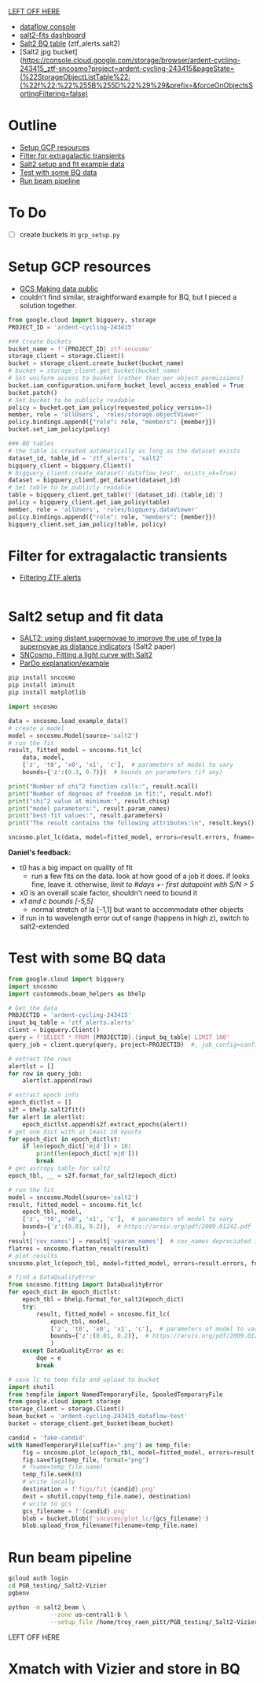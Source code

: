 [LEFT OFF HERE](#HERE)

- [dataflow console](https://console.cloud.google.com/dataflow/jobs?project=ardent-cycling-243415)
- [salt2-fits dashboard](https://console.cloud.google.com/monitoring/dashboards/resourceDetail/dataflow_job,project_id:ardent-cycling-243415,region:us-central1,job_name:salt2-fits?project=ardent-cycling-243415&timeDomain=1d)
- [Salt2 BQ table](https://console.cloud.google.com/bigquery?project=ardent-cycling-243415) (ztf_alerts.salt2)
- [Salt2 jpg bucket](https://console.cloud.google.com/storage/browser/ardent-cycling-243415_ztf-sncosmo?project=ardent-cycling-243415&pageState=(%22StorageObjectListTable%22:(%22f%22:%22%255B%255D%22%29%29&prefix=&forceOnObjectsSortingFiltering=false)

# Outline
- [Setup GCP resources](#gcpsetup)
- [Filter for extragalactic transients](#filtertrans)
- [Salt2 setup and fit example data](#salt2setup)
- [Test with some BQ data](#testwithbq)
- [Run beam pipeline](#runbeam)

# To Do
- [ ]  create buckets in `gcp_setup.py`

<a name="gcpsetup"></a>
# Setup GCP resources
<!-- fs -->
- [GCS Making data public](https://cloud.google.com/storage/docs/access-control/making-data-public#code-samples_1)
- couldn't find similar, straightforward example for BQ, but I pieced a solution together.

```python
from google.cloud import bigquery, storage
PROJECT_ID = 'ardent-cycling-243415'

### Create buckets
bucket_name = f'{PROJECT_ID}_ztf-sncosmo'
storage_client = storage.Client()
bucket = storage_client.create_bucket(bucket_name)
# bucket = storage_client.get_bucket(bucket_name)
# Set uniform access to bucket (rather than per object permissions)
bucket.iam_configuration.uniform_bucket_level_access_enabled = True
bucket.patch()
# Set bucket to be publicly readable
policy = bucket.get_iam_policy(requested_policy_version=3)
member, role = 'allUsers', 'roles/storage.objectViewer'
policy.bindings.append({"role": role, "members": {member}})
bucket.set_iam_policy(policy)

### BQ tables
# the table is created automatically as long as the dataset exists
dataset_id, table_id = 'ztf_alerts', 'salt2'
bigquery_client = bigquery.Client()
# bigquery_client.create_dataset('dataflow_test', exists_ok=True)
dataset = bigquery_client.get_dataset(dataset_id)
# Set table to be publicly readable
table = bigquery_client.get_table(f'{dataset_id}.{table_id}')
policy = bigquery_client.get_iam_policy(table)
member, role = 'allUsers', 'roles/bigquery.dataViewer'
policy.bindings.append({"role": role, "members": {member}})
bigquery_client.set_iam_policy(table, policy)

```
<!-- fe Setup GCP resources -->


<a name="filtertrans"></a>
# Filter for extragalactic transients
<!-- fs -->
- [Filtering ZTF alerts](https://github.com/ZwickyTransientFacility/ztf-avro-alert/blob/master/notebooks/Filtering_alerts.ipynb)

```python


```

<!-- fe Filter for extragalactic transients -->


<a name="salt2setup"></a>
# Salt2 setup and fit data
<!-- fs -->
- [SALT2: using distant supernovae to improve the use of type Ia supernovae as distance indicators](https://www.aanda.org/articles/aa/pdf/2007/16/aa6930-06.pdf) (Salt2 paper)
- [SNCosmo, Fitting a light curve with Salt2](https://sncosmo.readthedocs.io/en/stable/examples/plot_lc_fit.html)
- [ParDo explanation/example](https://beam.apache.org/documentation/programming-guide/#core-beam-transforms)

```bash
pip install sncosmo
pip install iminuit
pip install matplotlib
```

```python
import sncosmo

data = sncosmo.load_example_data()
# create a model
model = sncosmo.Model(source='salt2')
# run the fit
result, fitted_model = sncosmo.fit_lc(
    data, model,
    ['z', 't0', 'x0', 'x1', 'c'],  # parameters of model to vary
    bounds={'z':(0.3, 0.7)})  # bounds on parameters (if any)

print("Number of chi^2 function calls:", result.ncall)
print("Number of degrees of freedom in fit:", result.ndof)
print("chi^2 value at minimum:", result.chisq)
print("model parameters:", result.param_names)
print("best-fit values:", result.parameters)
print("The result contains the following attributes:\n", result.keys())

sncosmo.plot_lc(data, model=fitted_model, errors=result.errors, fname='figs/fit.png')
```

__Daniel's feedback:__
- t0 has a big impact on quality of fit
    - run a few fits on the data. look at how good of a job it does. if looks fine, leave it. otherwise, _limit to #days +- first datapoint with S/N > 5_
- x0 is an overall scale factor, shouldn't need to bound it
- _x1 and c bounds [-5,5]_
    - normal stretch of Ia [-1,1] but want to accommodate other objects
- if run in to wavelength error out of range (happens in high z), switch to salt2-extended

<!-- fe Salt2 setup and fit data -->


<a name="testwithbq"></a>
# Test with some BQ data
<!-- fs -->
```python
from google.cloud import bigquery
import sncosmo
import custommods.beam_helpers as bhelp

# Get the data
PROJECTID = 'ardent-cycling-243415'
input_bq_table = 'ztf_alerts.alerts'
client = bigquery.Client()
query = f'SELECT * FROM {PROJECTID}.{input_bq_table} LIMIT 100'
query_job = client.query(query, project=PROJECTID)  #, job_config=config)

# extract the rows
alertlst = []
for row in query_job:
    alertlst.append(row)

# extract epoch info
epoch_dictlst = []
s2f = bhelp.salt2fit()
for alert in alertlst:
    epoch_dictlst.append(s2f.extract_epochs(alert))
# get one dict with at least 10 epochs
for epoch_dict in epoch_dictlst:
    if len(epoch_dict['mjd']) > 10:
        print(len(epoch_dict['mjd']))
        break
# get astropy table for salt2
epoch_tbl, __ = s2f.format_for_salt2(epoch_dict)

# run the fit
model = sncosmo.Model(source='salt2')
result, fitted_model = sncosmo.fit_lc(
    epoch_tbl, model,
    ['z', 't0', 'x0', 'x1', 'c'],  # parameters of model to vary
    bounds={'z':(0.01, 0.2)},  # https://arxiv.org/pdf/2009.01242.pdf
    )
result['cov_names'] = result['vparam_names']  # cov_names depreciated in favor of vparam_names, but flatten_result() requires it
flatres = sncosmo.flatten_result(result)
# plot results
sncosmo.plot_lc(epoch_tbl, model=fitted_model, errors=result.errors, fname='figs/fitbq.png')

# find a DataQualityError
from sncosmo.fitting import DataQualityError
for epoch_dict in epoch_dictlst:
    epoch_tbl = bhelp.format_for_salt2(epoch_dict)
    try:
        result, fitted_model = sncosmo.fit_lc(
            epoch_tbl, model,
            ['z', 't0', 'x0', 'x1', 'c'],  # parameters of model to vary
            bounds={'z':(0.01, 0.2)},  # https://arxiv.org/pdf/2009.01242.pdf
            )
    except DataQualityError as e:
        dqe = e
        break

# save lc to temp file and upload to bucket
import shutil
from tempfile import NamedTemporaryFile, SpooledTemporaryFile
from google.cloud import storage
storage_client = storage.Client()
beam_bucket = 'ardent-cycling-243415_dataflow-test'
bucket = storage_client.get_bucket(beam_bucket)

candid = 'fake-candid'
with NamedTemporaryFile(suffix=".png") as temp_file:
    fig = sncosmo.plot_lc(epoch_tbl, model=fitted_model, errors=result.errors)
    fig.savefig(temp_file, format="png")
    # fname=temp_file.name)
    temp_file.seek(0)
    # write locally
    destination = f'figs/fit_{candid}.png'
    dest = shutil.copy(temp_file.name), destination)
    # write to gcs
    gcs_filename = f'{candid}.png'
    blob = bucket.blob(f'sncosmo/plot_lc/{gcs_filename}')
    blob.upload_from_filename(filename=temp_file.name)

```
<!-- fe Test with some BQ data -->


<a name="runbeam"></a>
# Run beam pipeline
<!-- fs -->

```bash
gcloud auth login
cd PGB_testing/_Salt2-Vizier
pgbenv

python -m salt2_beam \
            --zone us-central1-b \
            --setup_file /home/troy_raen_pitt/PGB_testing/_Salt2-Vizier/setup.py
```
<!-- fe Run beam pipeline -->

<a name="HERE">LEFT OFF HERE</a>

# Xmatch with Vizier and store in BQ
